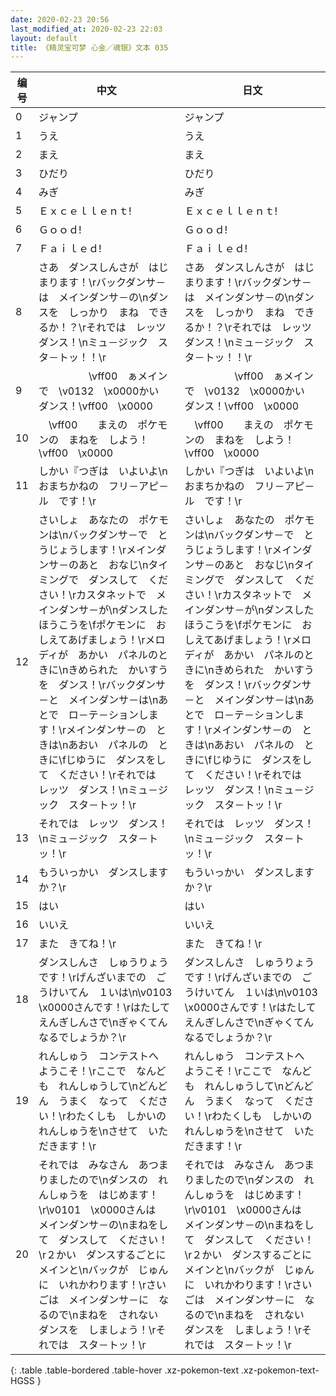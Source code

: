 ```yaml
---
date: 2020-02-23 20:56
last_modified_at: 2020-02-23 22:03
layout: default
title: 《精灵宝可梦 心金／魂银》文本 035
---
```

| 编号 | 中文 | 日文 |
| ---- | ---- | ---- |
| 0 | ジャンプ | ジャンプ |
| 1 | うえ | うえ |
| 2 | まえ | まえ |
| 3 | ひだり | ひだり |
| 4 | みぎ | みぎ |
| 5 | Ｅｘｃｅｌｌｅｎｔ! | Ｅｘｃｅｌｌｅｎｔ! |
| 6 | Ｇｏｏｄ! | Ｇｏｏｄ! |
| 7 | Ｆａｉｌｅｄ! | Ｆａｉｌｅｄ! |
| 8 | さあ　ダンスしんさが　はじまります！\rバックダンサ－は　メインダンサ－の\nダンスを　しっかり　まね　できるか！？\rそれでは　レッツ　ダンス！\nミュ－ジック　スタ－トッ！！\r | さあ　ダンスしんさが　はじまります！\rバックダンサ－は　メインダンサ－の\nダンスを　しっかり　まね　できるか！？\rそれでは　レッツ　ダンス！\nミュ－ジック　スタ－トッ！！\r |
| 9 | 　　　　　\vff00　ぁメインで　\v0132　\x0000かい　ダンス！\vff00　\x0000 | 　　　　　\vff00　ぁメインで　\v0132　\x0000かい　ダンス！\vff00　\x0000 |
| 10 | 　\vff00　　まえの　ポケモンの　まねを　しよう！\vff00　\x0000 | 　\vff00　　まえの　ポケモンの　まねを　しよう！\vff00　\x0000 |
| 11 | しかい『つぎは　いよいよ\nおまちかねの　フリ－アピ－ル　です！\r | しかい『つぎは　いよいよ\nおまちかねの　フリ－アピ－ル　です！\r |
| 12 | さいしょ　あなたの　ポケモンは\nバックダンサ－で　とうじょうします！\rメインダンサ－のあと　おなじ\nタイミングで　ダンスして　ください！\rカスタネットで　メインダンサ－が\nダンスした　ほうこうを\fポケモンに　おしえてあげましょう！\rメロディが　あかい　パネルのときに\nきめられた　かいすうを　ダンス！\rバックダンサ－と　メインダンサ－は\nあとで　ロ－テ－ションします！\rメインダンサ－の　ときは\nあおい　パネルの　ときに\fじゆうに　ダンスをして　ください！\rそれでは　レッツ　ダンス！\nミュ－ジック　スタ－トッ！\r | さいしょ　あなたの　ポケモンは\nバックダンサ－で　とうじょうします！\rメインダンサ－のあと　おなじ\nタイミングで　ダンスして　ください！\rカスタネットで　メインダンサ－が\nダンスした　ほうこうを\fポケモンに　おしえてあげましょう！\rメロディが　あかい　パネルのときに\nきめられた　かいすうを　ダンス！\rバックダンサ－と　メインダンサ－は\nあとで　ロ－テ－ションします！\rメインダンサ－の　ときは\nあおい　パネルの　ときに\fじゆうに　ダンスをして　ください！\rそれでは　レッツ　ダンス！\nミュ－ジック　スタ－トッ！\r |
| 13 | それでは　レッツ　ダンス！\nミュ－ジック　スタ－トッ！\r | それでは　レッツ　ダンス！\nミュ－ジック　スタ－トッ！\r |
| 14 | もういっかい　ダンスしますか？\r | もういっかい　ダンスしますか？\r |
| 15 | はい | はい |
| 16 | いいえ | いいえ |
| 17 | また　きてね！\r | また　きてね！\r |
| 18 | ダンスしんさ　しゅうりょうです！\rげんざいまでの　ごうけいてん　１いは\n\v0103　\x0000さんです！\rはたして　えんぎしんさで\nぎゃくてん　なるでしょうか？\r | ダンスしんさ　しゅうりょうです！\rげんざいまでの　ごうけいてん　１いは\n\v0103　\x0000さんです！\rはたして　えんぎしんさで\nぎゃくてん　なるでしょうか？\r |
| 19 | れんしゅう　コンテストへ　ようこそ！\rここで　なんども　れんしゅうして\nどんどん　うまく　なって　ください！\rわたくしも　しかいの　れんしゅうを\nさせて　いただきます！\r | れんしゅう　コンテストへ　ようこそ！\rここで　なんども　れんしゅうして\nどんどん　うまく　なって　ください！\rわたくしも　しかいの　れんしゅうを\nさせて　いただきます！\r |
| 20 | それでは　みなさん　あつまりましたので\nダンスの　れんしゅうを　はじめます！\r\v0101　\x0000さんは　メインダンサ－の\nまねをして　ダンスして　ください！\r２かい　ダンスするごとに　メインと\nバックが　じゅんに　いれかわります！\rさいごは　メインダンサ－に　なるので\nまねを　されない　ダンスを　しましょう！\rそれでは　スタ－トッ！\r | それでは　みなさん　あつまりましたので\nダンスの　れんしゅうを　はじめます！\r\v0101　\x0000さんは　メインダンサ－の\nまねをして　ダンスして　ください！\r２かい　ダンスするごとに　メインと\nバックが　じゅんに　いれかわります！\rさいごは　メインダンサ－に　なるので\nまねを　されない　ダンスを　しましょう！\rそれでは　スタ－トッ！\r |
{: .table .table-bordered .table-hover .xz-pokemon-text .xz-pokemon-text-HGSS }